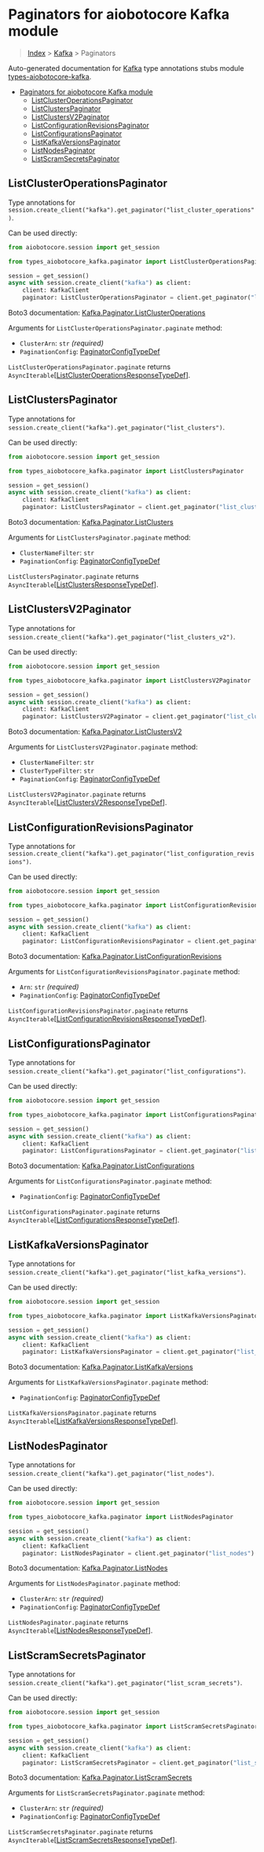 <a id="paginators-for-aiobotocore-kafka-module"></a>

# Paginators for aiobotocore Kafka module

> [Index](..) > [Kafka](.) > Paginators

Auto-generated documentation for
[Kafka](https://boto3.amazonaws.com/v1/documentation/api/latest/reference/services/kafka.html#Kafka)
type annotations stubs module
[types-aiobotocore-kafka](https://pypi.org/project/types-aiobotocore-kafka/).

- [Paginators for aiobotocore Kafka module](#paginators-for-aiobotocore-kafka-module)
  - [ListClusterOperationsPaginator](#listclusteroperationspaginator)
  - [ListClustersPaginator](#listclusterspaginator)
  - [ListClustersV2Paginator](#listclustersv2paginator)
  - [ListConfigurationRevisionsPaginator](#listconfigurationrevisionspaginator)
  - [ListConfigurationsPaginator](#listconfigurationspaginator)
  - [ListKafkaVersionsPaginator](#listkafkaversionspaginator)
  - [ListNodesPaginator](#listnodespaginator)
  - [ListScramSecretsPaginator](#listscramsecretspaginator)

<a id="listclusteroperationspaginator"></a>

## ListClusterOperationsPaginator

Type annotations for
`session.create_client("kafka").get_paginator("list_cluster_operations")`.

Can be used directly:

```python
from aiobotocore.session import get_session

from types_aiobotocore_kafka.paginator import ListClusterOperationsPaginator

session = get_session()
async with session.create_client("kafka") as client:
    client: KafkaClient
    paginator: ListClusterOperationsPaginator = client.get_paginator("list_cluster_operations")
```

Boto3 documentation:
[Kafka.Paginator.ListClusterOperations](https://boto3.amazonaws.com/v1/documentation/api/latest/reference/services/kafka.html#Kafka.Paginator.ListClusterOperations)

Arguments for `ListClusterOperationsPaginator.paginate` method:

- `ClusterArn`: `str` *(required)*
- `PaginationConfig`:
  [PaginatorConfigTypeDef](./type_defs.md#paginatorconfigtypedef)

`ListClusterOperationsPaginator.paginate` returns
`AsyncIterable`\[[ListClusterOperationsResponseTypeDef](./type_defs.md#listclusteroperationsresponsetypedef)\].

<a id="listclusterspaginator"></a>

## ListClustersPaginator

Type annotations for
`session.create_client("kafka").get_paginator("list_clusters")`.

Can be used directly:

```python
from aiobotocore.session import get_session

from types_aiobotocore_kafka.paginator import ListClustersPaginator

session = get_session()
async with session.create_client("kafka") as client:
    client: KafkaClient
    paginator: ListClustersPaginator = client.get_paginator("list_clusters")
```

Boto3 documentation:
[Kafka.Paginator.ListClusters](https://boto3.amazonaws.com/v1/documentation/api/latest/reference/services/kafka.html#Kafka.Paginator.ListClusters)

Arguments for `ListClustersPaginator.paginate` method:

- `ClusterNameFilter`: `str`
- `PaginationConfig`:
  [PaginatorConfigTypeDef](./type_defs.md#paginatorconfigtypedef)

`ListClustersPaginator.paginate` returns
`AsyncIterable`\[[ListClustersResponseTypeDef](./type_defs.md#listclustersresponsetypedef)\].

<a id="listclustersv2paginator"></a>

## ListClustersV2Paginator

Type annotations for
`session.create_client("kafka").get_paginator("list_clusters_v2")`.

Can be used directly:

```python
from aiobotocore.session import get_session

from types_aiobotocore_kafka.paginator import ListClustersV2Paginator

session = get_session()
async with session.create_client("kafka") as client:
    client: KafkaClient
    paginator: ListClustersV2Paginator = client.get_paginator("list_clusters_v2")
```

Boto3 documentation:
[Kafka.Paginator.ListClustersV2](https://boto3.amazonaws.com/v1/documentation/api/latest/reference/services/kafka.html#Kafka.Paginator.ListClustersV2)

Arguments for `ListClustersV2Paginator.paginate` method:

- `ClusterNameFilter`: `str`
- `ClusterTypeFilter`: `str`
- `PaginationConfig`:
  [PaginatorConfigTypeDef](./type_defs.md#paginatorconfigtypedef)

`ListClustersV2Paginator.paginate` returns
`AsyncIterable`\[[ListClustersV2ResponseTypeDef](./type_defs.md#listclustersv2responsetypedef)\].

<a id="listconfigurationrevisionspaginator"></a>

## ListConfigurationRevisionsPaginator

Type annotations for
`session.create_client("kafka").get_paginator("list_configuration_revisions")`.

Can be used directly:

```python
from aiobotocore.session import get_session

from types_aiobotocore_kafka.paginator import ListConfigurationRevisionsPaginator

session = get_session()
async with session.create_client("kafka") as client:
    client: KafkaClient
    paginator: ListConfigurationRevisionsPaginator = client.get_paginator("list_configuration_revisions")
```

Boto3 documentation:
[Kafka.Paginator.ListConfigurationRevisions](https://boto3.amazonaws.com/v1/documentation/api/latest/reference/services/kafka.html#Kafka.Paginator.ListConfigurationRevisions)

Arguments for `ListConfigurationRevisionsPaginator.paginate` method:

- `Arn`: `str` *(required)*
- `PaginationConfig`:
  [PaginatorConfigTypeDef](./type_defs.md#paginatorconfigtypedef)

`ListConfigurationRevisionsPaginator.paginate` returns
`AsyncIterable`\[[ListConfigurationRevisionsResponseTypeDef](./type_defs.md#listconfigurationrevisionsresponsetypedef)\].

<a id="listconfigurationspaginator"></a>

## ListConfigurationsPaginator

Type annotations for
`session.create_client("kafka").get_paginator("list_configurations")`.

Can be used directly:

```python
from aiobotocore.session import get_session

from types_aiobotocore_kafka.paginator import ListConfigurationsPaginator

session = get_session()
async with session.create_client("kafka") as client:
    client: KafkaClient
    paginator: ListConfigurationsPaginator = client.get_paginator("list_configurations")
```

Boto3 documentation:
[Kafka.Paginator.ListConfigurations](https://boto3.amazonaws.com/v1/documentation/api/latest/reference/services/kafka.html#Kafka.Paginator.ListConfigurations)

Arguments for `ListConfigurationsPaginator.paginate` method:

- `PaginationConfig`:
  [PaginatorConfigTypeDef](./type_defs.md#paginatorconfigtypedef)

`ListConfigurationsPaginator.paginate` returns
`AsyncIterable`\[[ListConfigurationsResponseTypeDef](./type_defs.md#listconfigurationsresponsetypedef)\].

<a id="listkafkaversionspaginator"></a>

## ListKafkaVersionsPaginator

Type annotations for
`session.create_client("kafka").get_paginator("list_kafka_versions")`.

Can be used directly:

```python
from aiobotocore.session import get_session

from types_aiobotocore_kafka.paginator import ListKafkaVersionsPaginator

session = get_session()
async with session.create_client("kafka") as client:
    client: KafkaClient
    paginator: ListKafkaVersionsPaginator = client.get_paginator("list_kafka_versions")
```

Boto3 documentation:
[Kafka.Paginator.ListKafkaVersions](https://boto3.amazonaws.com/v1/documentation/api/latest/reference/services/kafka.html#Kafka.Paginator.ListKafkaVersions)

Arguments for `ListKafkaVersionsPaginator.paginate` method:

- `PaginationConfig`:
  [PaginatorConfigTypeDef](./type_defs.md#paginatorconfigtypedef)

`ListKafkaVersionsPaginator.paginate` returns
`AsyncIterable`\[[ListKafkaVersionsResponseTypeDef](./type_defs.md#listkafkaversionsresponsetypedef)\].

<a id="listnodespaginator"></a>

## ListNodesPaginator

Type annotations for
`session.create_client("kafka").get_paginator("list_nodes")`.

Can be used directly:

```python
from aiobotocore.session import get_session

from types_aiobotocore_kafka.paginator import ListNodesPaginator

session = get_session()
async with session.create_client("kafka") as client:
    client: KafkaClient
    paginator: ListNodesPaginator = client.get_paginator("list_nodes")
```

Boto3 documentation:
[Kafka.Paginator.ListNodes](https://boto3.amazonaws.com/v1/documentation/api/latest/reference/services/kafka.html#Kafka.Paginator.ListNodes)

Arguments for `ListNodesPaginator.paginate` method:

- `ClusterArn`: `str` *(required)*
- `PaginationConfig`:
  [PaginatorConfigTypeDef](./type_defs.md#paginatorconfigtypedef)

`ListNodesPaginator.paginate` returns
`AsyncIterable`\[[ListNodesResponseTypeDef](./type_defs.md#listnodesresponsetypedef)\].

<a id="listscramsecretspaginator"></a>

## ListScramSecretsPaginator

Type annotations for
`session.create_client("kafka").get_paginator("list_scram_secrets")`.

Can be used directly:

```python
from aiobotocore.session import get_session

from types_aiobotocore_kafka.paginator import ListScramSecretsPaginator

session = get_session()
async with session.create_client("kafka") as client:
    client: KafkaClient
    paginator: ListScramSecretsPaginator = client.get_paginator("list_scram_secrets")
```

Boto3 documentation:
[Kafka.Paginator.ListScramSecrets](https://boto3.amazonaws.com/v1/documentation/api/latest/reference/services/kafka.html#Kafka.Paginator.ListScramSecrets)

Arguments for `ListScramSecretsPaginator.paginate` method:

- `ClusterArn`: `str` *(required)*
- `PaginationConfig`:
  [PaginatorConfigTypeDef](./type_defs.md#paginatorconfigtypedef)

`ListScramSecretsPaginator.paginate` returns
`AsyncIterable`\[[ListScramSecretsResponseTypeDef](./type_defs.md#listscramsecretsresponsetypedef)\].

